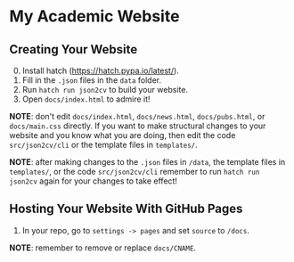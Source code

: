 # My Academic Website

## Creating Your Website
0. Install hatch (https://hatch.pypa.io/latest/).
1. Fill in the ```.json``` files in the ```data``` folder.
2. Run ```hatch run json2cv``` to build your website.
3. Open ```docs/index.html``` to admire it!

**NOTE**: don't edit ```docs/index.html```, ```docs/news.html```, ```docs/pubs.html```, or ```docs/main.css``` directly. If you want to make structural changes to your  website and you know what you are doing, then edit the code ```src/json2cv/cli``` or the template files in ```templates/```. 

**NOTE**: after making changes to the ```.json``` files in ```/data```, the template files in ```templates/```, or the code ```src/json2cv/cli``` remember to run ```hatch run json2cv``` again for your changes to take effect!

## Hosting Your Website With GitHub Pages
1. In your repo, go to ```settings -> pages``` and set ```source``` to ```/docs```.

**NOTE**: remember to remove or replace ```docs/CNAME```.